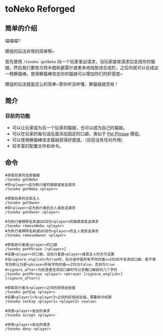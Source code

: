 # toNeko Reforged
## 简单的介绍
喵喵喵?

模组的玩法非常的简单啊~ 

首先使用 ```/toneko getNeko``` 向一个玩家发出请求，当玩家接收请求后变成你的猫娘。然后我们要依次将木棍和避雷针或者末地烛放进合成栏，之后你就可以合成出一根撅猫棒。使用撅猫棒攻击你的猫娘可以增加你们的好感度~

模组的玩法就是这么的简单~管你听没听懂，撅猫娘就完啦！

## 简介
### 目前的功能
- 可以让玩家成为另一个玩家的猫娘，也可以成为自己的猫娘。
- 可以在玩家的每句话后面添加固定的口癖，类似于 [Pet Phrase](https://www.mcmod.cn/class/7100.html) 模组。
- 可以使用撅猫棒攻击猫娘获得好感度。（目前没有任何作用）
- 较丰富的配置文件和命令。

## 命令
```mcfunction none
#获取玩家的全部猫娘
/toneko getNeko
#将<player>设为执行者的猫娘或发送请求
/toneko getNeko <player>

#获取玩家的全部主人
/toneko getOwner
#将<player>设为执行者的主人或发送请求
/toneko getOwner <player>

#为执行者移除名称或UUID为<player>的猫娘或发送请求
/toneko removeNeko <player>
#为执行者移除名称或UUID为<player>的主人或发送请求
/toneko removeOwner <player>

#获取执行者或<player>的口癖
/toneko petPhrase [<player>]
#设置<player>的口癖，当执行者是<player>或其主人时方可设置
#当<ignore_english>为true时，在对话中若所有字符的值<=255则不会添加口癖。若不填写则默认为若<phrase>所有字符的值<=255为false，否则为true
#<ignore_after>为检查是否添加口癖时可以忽略口癖前的几个字符
/toneko petPhrase <player> <phrase> [<ignore_english>] [<ignore_after>]

#获取执行者与<player>之间的好感经验值
/toneko getExp <player>
#设置<player1>与<player2>之间的好感经验值，需要命令权限
/toneko setExp <player1> <player2> <value>

#同意<player>发出的请求
/toneko accept <player>

#拒绝<player>发出的请求
/toneko deny <player>
```
